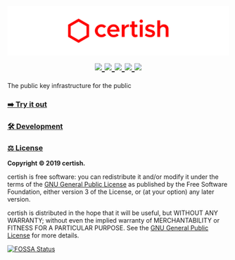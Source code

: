 <h1 align="center">
    <a href="https://certi.sh" target="_blank" alt="certish">
        <img src="https://raw.githubusercontent.com/Burry/certish/master/docs/img/banner.png" />
    </a>
    <br />
    <a href="https://certi.sh" target="_blank" alt="Version">
        <img src="https://img.shields.io/github/package-json/v/Burry/certish?color=blue">
    </a>
    <a href="https://travis-ci.com/Burry/certish" target="_blank" alt="Build Status">
        <img src="https://travis-ci.com/Burry/certish.svg?branch=master" />
    </a>
    <a href="https://codecov.io/gh/Burry/certish" target="_blank" alt="Code Coverage">
        <!-- <img src="https://img.shields.io/codecov/c/gh/Burry/certish" /> -->
        <img src="https://codecov.io/gh/Burry/certish/branch/master/graph/badge.svg" />
    </a>
    <a href="https://app.fossa.com/projects/custom%2B9027%2Fgithub.com%2FBurry%2Fcertish/refs/branch/master/dff2ce0a3f018065f83fa68504f7f04acae9fd7d/browse/dependencies" target="_blank" alt="Dependency Status">
        <img src="https://david-dm.org/Burry/certish.svg" />
    </a>
    <a href="https://www.gnu.org/licenses/gpl-3.0" alt="License: GPL v3">
        <img src="https://img.shields.io/badge/license-GPL--3.0-orange" />
    </a>
</h1>

The public key infrastructure for the public

### [➡️ Try it out](https://certi.sh)

### [🛠 Development](docs/Development.md)

### [⚖️ License](https://www.gnu.org/licenses/gpl-3.0)

**Copyright © 2019 certish.**

certish is free software: you can redistribute it and/or modify it under the terms of the [GNU General Public License](https://www.gnu.org/licenses/gpl-3.0) as published by the Free Software Foundation, either version 3 of the License, or (at your option) any later version.

certish is distributed in the hope that it will be useful, but WITHOUT ANY WARRANTY; without even the implied warranty of MERCHANTABILITY or FITNESS FOR A PARTICULAR PURPOSE. See the [GNU General Public License](https://www.gnu.org/licenses/gpl-3.0) for more details.

[![FOSSA Status](https://app.fossa.com/api/projects/custom%2B9027%2Fgithub.com%2FBurry%2Fcertish.svg?type=large)](https://app.fossa.com/projects/custom%2B9027%2Fgithub.com%2FBurry%2Fcertish?ref=badge_large)
